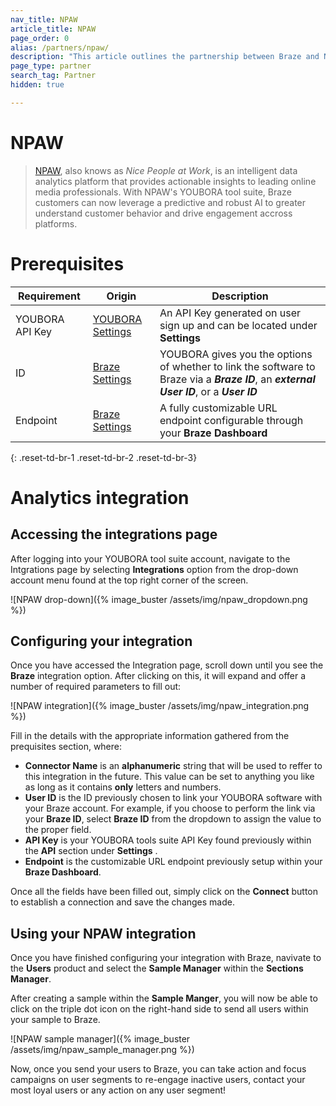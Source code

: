 ```yaml
---
nav_title: NPAW
article_title: NPAW
page_order: 0
alias: /partners/npaw/
description: "This article outlines the partnership between Braze and NPAW, an intelligent data analytics platform that provides actionable insights to leading online media professionals."
page_type: partner
search_tag: Partner
hidden: true

---
```


# NPAW

> [NPAW](https://nicepeopleatwork.com/), also knows as _Nice People at Work_, is an intelligent data analytics platform that provides actionable insights to leading online media professionals. With NPAW's YOUBORA tool suite, Braze customers can now leverage a predictive and robust AI to greater understand customer behavior and drive engagement accross platforms.

# Prerequisites

| Requirement   |Origin| Description |
| --------------|------|-------------|
| YOUBORA API Key |[YOUBORA Settings](https://youbora.nicepeopleatwork.com/users/login)|An API Key generated on user sign up and can be located under **Settings** |
| ID |[Braze Settings](https://dashboard.braze.com/sign_in) | YOUBORA gives you the options of whether to link the software to Braze via a ***Braze ID***, an ***external User ID***, or a ***User ID*** |
| Endpoint |[Braze Settings](https://dashboard.braze.com/sign_in)| A fully customizable URL endpoint configurable through your **Braze Dashboard** |
{: .reset-td-br-1 .reset-td-br-2 .reset-td-br-3}

# Analytics integration

## Accessing the integrations page

After logging into your YOUBORA tool suite account, navigate to the Intgrations page by selecting **Integrations** option from the drop-down account menu found at the top right corner of the screen.

![NPAW drop-down]({% image_buster /assets/img/npaw_dropdown.png %})

## Configuring your integration

Once you have accessed the Integration page, scroll down until you
see the **Braze** integration option. After clicking on this, it will expand and offer a number of required parameters to fill out:

![NPAW integration]({% image_buster /assets/img/npaw_integration.png %})

Fill in the details with the appropriate information gathered from the prequisites section, where:
* **Connector Name** is an **alphanumeric** string that will be used to reffer to this integration in the future. This value can be set to anything you like as long as it contains **only** letters and numbers.
* **User ID** is the ID previously chosen to link your YOUBORA software with your Braze account. For example, if you choose to perform the link via your **Braze ID**, select **Braze ID** from the dropdown to assign the value to the proper field.
* **API Key** is your YOUBORA tools suite API Key found previously within the **API** section under **Settings** .
* **Endpoint** is the customizable URL endpoint previously setup within your **Braze Dashboard**.

Once all the fields have been filled out, simply click on the **Connect** button to establish a connection and save the changes made.

## Using your NPAW integration

Once you have finished configuring your integration with Braze, navivate to the **Users** product and select the **Sample Manager** within the **Sections Manager**.

After creating a sample within the **Sample Manger**, you will now be able to click on the triple dot icon on the right-hand side to send all users within your sample to Braze.

![NPAW sample manager]({% image_buster /assets/img/npaw_sample_manager.png %})

Now, once you send your users to Braze, you can take action and focus campaigns on user segments to re-engage inactive users, contact your most loyal users or any action on any user segment!
